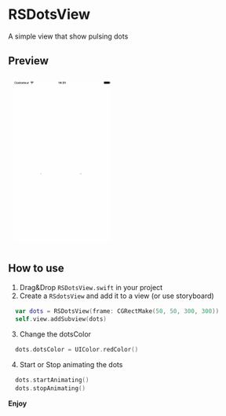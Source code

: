 RSDotsView
==========

A simple view that show pulsing dots

Preview
---
<img src="https://raw.githubusercontent.com/Kemcake/RSDotsView/master/preview.gif" height="330" width="200" align="center" style="margin:10px">

How to use 
---
1. Drag&Drop `RSDotsView.swift` in your project
2. Create a `RSdotsView` and add it to a view (or use storyboard)
``` swift 
  var dots = RSDotsView(frame: CGRectMake(50, 50, 300, 300))
  self.view.addSubview(dots)
```

3. Change the dotsColor
``` swift 
  dots.dotsColor = UIColor.redColor()
```

4. Start or Stop animating the dots
``` swift 
  dots.startAnimating()
  dots.stopAnimating()
```


**Enjoy**
